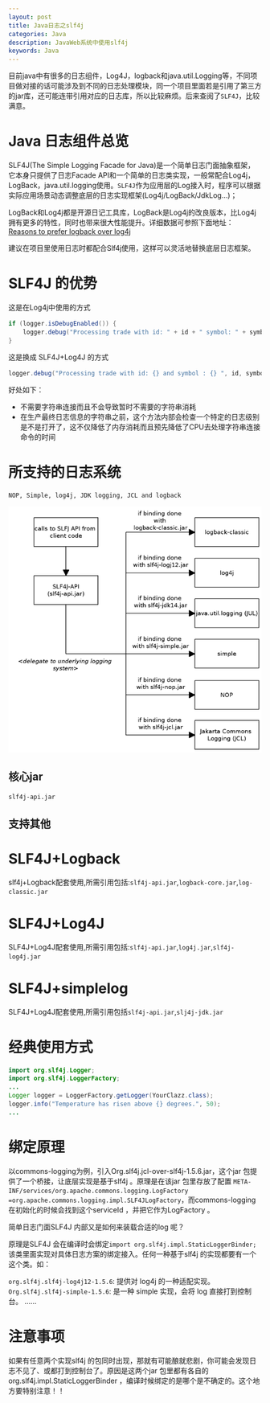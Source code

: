 ```yaml
---
layout: post
title: Java日志之slf4j
categories: Java
description: JavaWeb系统中使用slf4j
keywords: Java
---
```


目前java中有很多的日志组件，Log4J，logback和java.util.Logging等，不同项目做对接的话可能涉及到不同的日志处理模块，同一个项目里面若是引用了第三方的jar库，还可能连带引用对应的日志库，所以比较麻烦。后来查阅了`SLF4J`，比较满意。

# Java 日志组件总览

SLF4J(The Simple Logging Facade for Java)是一个简单日志门面抽象框架，它本身只提供了日志Facade API和一个简单的日志类实现，一般常配合Log4j，LogBack，java.util.logging使用。`SLF4J`作为应用层的Log接入时，程序可以根据实际应用场景动态调整底层的日志实现框架(Log4j/LogBack/JdkLog...)；

LogBack和Log4j都是开源日记工具库，LogBack是Log4j的改良版本，比Log4j拥有更多的特性，同时也带来很大性能提升。详细数据可参照下面地址：[Reasons to prefer logback over log4j](http://logback.qos.ch/reasonsToSwitch.html "Reasons to prefer logback over log4j")

建议在项目里使用日志时都配合Slf4j使用，这样可以灵活地替换底层日志框架。

# SLF4J 的优势

这是在Log4j中使用的方式
```java
if (logger.isDebugEnabled()) {
    logger.debug("Processing trade with id: " + id + " symbol: " + symbol);
}
```

这是换成 SLF4J+Log4J 的方式

```java
logger.debug("Processing trade with id: {} and symbol : {} ", id, symbol);
```

好处如下：

- 不需要字符串连接而且不会导致暂时不需要的字符串消耗
- 在生产最终日志信息的字符串之前，这个方法内部会检查一个特定的日志级别是不是打开了，这不仅降低了内存消耗而且预先降低了CPU去处理字符串连接命令的时间

# 所支持的日志系统

`NOP, Simple, log4j, JDK logging, JCL and logback`

![slf4j.png](https://github.com/stdupanda/stdupanda.github.io/raw/master/images/posts/slf4j.png)


## 核心jar

`slf4j-api.jar`

## 支持其他

# SLF4J+Logback

slf4j+Logback配套使用,所需引用包括:`slf4j-api.jar`,`logback-core.jar`,`log-classic.jar`

# SLF4J+Log4J

SLF4J+Log4J配套使用,所需引用包括:`slf4j-api.jar`,`log4j.jar`,`slf4j-log4j.jar`

# SLF4J+simplelog

SLF4J+Log4J配套使用,所需引用包括`slf4j-api.jar`,`slj4j-jdk.jar`

# 经典使用方式

```java
import org.slf4j.Logger;
import org.slf4j.LoggerFactory;
...
Logger logger = LoggerFactory.getLogger(YourClazz.class);
logger.info("Temperature has risen above {} degrees.", 50);
...
```

# 绑定原理

以commons-logging为例，引入Org.slf4j.jcl-over-slf4j-1.5.6.jar，这个jar 包提供了一个桥接，让底层实现是基于slf4j 。原理是在该jar 包里存放了配置 `META-INF/services/org.apache.commons.logging.LogFactory =org.apache.commons.logging.impl.SLF4JLogFactory`，而commons-logging 在初始化的时候会找到这个serviceId ，并把它作为LogFactory 。

简单日志门面SLF4J 内部又是如何来装载合适的log 呢？

原理是SLF4J 会在编译时会绑定`import org.slf4j.impl.StaticLoggerBinder;`该类里面实现对具体日志方案的绑定接入。任何一种基于slf4j 的实现都要有一个这个类。如：

`org.slf4j.slf4j-log4j12-1.5.6`: 提供对 log4j 的一种适配实现。
`Org.slf4j.slf4j-simple-1.5.6`: 是一种 simple 实现，会将 log 直接打到控制台。
……

# 注意事项

如果有任意两个实现slf4j 的包同时出现，那就有可能酿就悲剧，你可能会发现日志不见了、或都打到控制台了。原因是这两个jar 包里都有各自的org.slf4j.impl.StaticLoggerBinder ，编译时候绑定的是哪个是不确定的。这个地方要特别注意！！